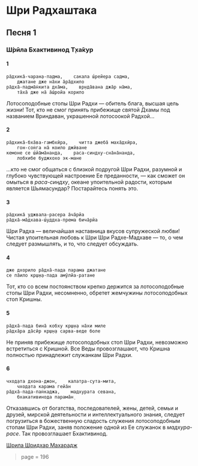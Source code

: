 # Шри Радхаштака

## Песня 1

### Ш́рӣла Бхактивинод Т̣ха̄кур

#### 1

    ра̄дхика̄-чаран̣а-падма,    сакала ш́рейера садма,
        джатане дже на̄хи а̄ра̄дхило
    ра̄дха̄-падма̄н̇кита дха̄ма,    вр̣нда̄вана джа̄р на̄ма,
        та̄ха̄ дже на̄ а̄ш́ройа корило

Лотосоподобные стопы Шри Радхи — обитель блага, высшая цель жизни! Тот, кто не смог принять прибежище святой Дхамы под названием Вриндаван, украшенной лотосоокой Радхой…

#### 2

    ра̄дхика̄-бха̄ва-гамбхӣра,    читта джеба̄ маха̄дхӣра,
        гон-сон̇га на̄ коило джӣване
    кемоне се ш́йа̄ма̄нанда,    раса-синдху-сна̄на̄нанда,
        лобхибе буджхохо эк-мане

…кто не смог общаться с близкой подругой Шри Радхи, разумной и глубоко чувствующей настроение Ее преданности, — как сможет он омыться в *раса-синдху*, океане упоительной радости, которым является Шьямасундар? Постарайтесь понять это.

#### 3

    ра̄дхика̄ уджвала-расера а̄ча̄рйа
    ра̄дха̄-ма̄дхава-ш́уддха-према бича̄рйа

Шри Радха — величайшая наставница вкусов супружеской любви! Чистая упоительная любовь к Шри Шри Радхе-Мадхаве — то, о чем следует размышлять, и то, что следует обсуждать.

#### 4

    дже дхорило ра̄дха̄-пада парама джатане
    се па̄ило кр̣ш̣н̣а-пада амӯлйа-ратане

Тот, кто со всем постоянством крепко держится за лотосоподобные стопы Шри Радхи, несомненно, обретет жемчужины лотосоподобных стоп Кришны.

#### 5

    ра̄дха̄-пада бина̄ кобху кр̣ш̣н̣а на̄хи миле
    ра̄дха̄ра да̄сӣр кр̣ш̣н̣а сарва-веде боле

Не приняв прибежище лотосоподобных стоп Шри Радхи, невозможно встретиться с Кришной. Все Веды провозглашают, что Кришна полностью принадлежит служанкам Шри Радхи.

#### 6

    чход̣ата дхона-джон,    калатра-сута-мита,
        чход̣ата карама гейа̄н
    ра̄дха̄-пада-пан̇каджа,    мадхурата севана,
        бхакативинода парама̄н̣

Отказавшись от богатства, последователей, жены, детей, семьи и друзей, мирской деятельности и интеллектуального знания, следует погрузиться в божественную сладость служения лотосоподобным стопам Шри Радхи, заняв положение одной из Ее служанок в *мадхура-расе*. Так провозглашает Бхактивинод.

[Шрила Шридхар Махарадж](https://soundcloud.com/bharatimaharaj/sridhar-maharaj-and-govinda-2)


> page = 196